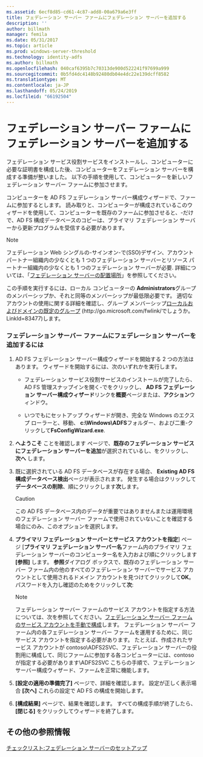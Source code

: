 ```yaml
---
ms.assetid: 6ecf8d85-cd61-4c87-add8-00a679a6e3ff
title: フェデレーション サーバー ファームにフェデレーション サーバーを追加する
description: ''
author: billmath
manager: femila
ms.date: 05/31/2017
ms.topic: article
ms.prod: windows-server-threshold
ms.technology: identity-adfs
ms.author: billmath
ms.openlocfilehash: 040caf6395b7c70313de900d522241f97699a999
ms.sourcegitcommit: 0b5fd4dc4148b92480db04e4dc22e139dcff8582
ms.translationtype: MT
ms.contentlocale: ja-JP
ms.lasthandoff: 05/24/2019
ms.locfileid: "66192504"
---
```

# <a name="add-a-federation-server-to-a-federation-server-farm"></a>フェデレーション サーバー ファームにフェデレーション サーバーを追加する


フェデレーション サービス役割サービスをインストールし、コンピューターに必要な証明書を構成した後、コンピューターをフェデレーション サーバーを構成する準備が整いました。 以下の手順を使用して、コンピューターを新しいフェデレーション サーバー ファームに参加させます。  
  
コンピューターを AD FS フェデレーション サーバー構成ウィザードで、ファームに参加するとします。 読み取りと、コンピューターが構成されているこのウィザードを使用して、コンピューターを既存のファームに参加させると、\-だけで、AD FS 構成データベースのコピーは、プライマリ フェデレーション サーバーから更新プログラムを受信する必要があります。  
  
> [!NOTE]  
> フェデレーション Web シングルの\-サインオン\-で\(SSO\)デザイン、アカウント パートナー組織内の少なくとも 1 つのフェデレーション サーバーとリソース パートナー組織内の少なくとも 1 つのフェデレーション サーバーが必要. 詳細については、「[フェデレーション サーバーの配置場所](https://technet.microsoft.com/library/dd807127.aspx)」を参照してください。  
  
この手順を実行するには、ローカル コンピューターの **Administrators**グループのメンバーシップか、それと同等のメンバーシップが最低限必要です。  適切なアカウントの使用に関する詳細を確認し、グループ メンバーシップ[ローカルおよびドメインの既定のグループ](https://go.microsoft.com/fwlink/?LinkId=83477) \(http:\/\/go.microsoft.com\/fwlink\/でしょうか。LinkId\=83477\)します。   
  
### <a name="to-add-a-federation-server-to-a-federation-server-farm"></a>フェデレーション サーバー ファームにフェデレーション サーバーを追加するには  
  
1.  AD FS フェデレーション サーバー構成ウィザードを開始する 2 つの方法はあります。 ウィザードを開始するには、次のいずれかを実行します。  
  
    -   フェデレーション サービス役割サービスのインストールが完了したら、AD FS 管理スナップインを開く\-でをクリックし、 **AD FS フェデレーション サーバー構成ウィザード**リンクを**概要**ページまたは、**アクション**ウィンドウ。  
  
    -   いつでもにセットアップ ウィザードが開き、完全な Windows のエクスプ ローラーと、移動、 **c:\\Windows\\ADFS**フォルダー、および二重\-クリックして**FsConfigWizard.exe**.  
  
2.  **へようこそ** ことを確認します ページで、**既存のフェデレーション サービスにフェデレーション サーバーを追加**が選択されているし、をクリックし、 **次へ** します。  
  
3.  既に選択されている AD FS データベースが存在する場合、 **Existing AD FS 構成データベース検出**ページが表示されます。 発生する場合はクリックして**データベースの削除**、順にクリックします**次**します。  
  
    > [!CAUTION]  
    > この AD FS データベース内のデータが重要ではありませんまたは運用環境のフェデレーション サーバー ファームで使用されていないことを確認する場合にのみ、このオプションを選択します。  
  
4.  **プライマリ フェデレーション サーバーとサービス アカウントを指定**] ページ [**プライマリ フェデレーション サーバー名**ファーム内のプライマリ フェデレーション サーバーのコンピューター名を入力および順にクリックします **[参照]** します。 **参照**ダイアログ ボックスで、既存のフェデレーション サーバー ファーム内の他のすべてのフェデレーション サーバーでサービス アカウントとして使用されるドメイン アカウントを見つけてクリックして**OK**。 パスワードを入力し確認のためをクリックして**次**:  
  
    > [!NOTE]  
    > フェデレーション サーバー ファームのサービス アカウントを指定する方法については、次を参照してください。[フェデレーション サーバー ファームのサービス アカウントを手動で構成](Manually-Configure-a-Service-Account-for-a-Federation-Server-Farm.md)します。 フェデレーション サーバー ファーム内の各フェデレーション サーバー ファームを運用するために、同じサービス アカウントを指定する必要があります。 たとえば、作成されたサービス アカウントが contoso\\ADFS2SVC、フェデレーション サーバーの役割用に構成して、同じファームに参加する各コンピューターには、contoso が指定する必要があります\\ADFS2SVC こちらの手順で、フェデレーション サーバー構成ウィザード、ファームを正常に機能します。  
  
5.  **[設定の適用の準備完了]** ページで、詳細を確認します。 設定が正しく表示場合 **[次へ]** これらの設定で AD FS の構成を開始します。  
  
6.  **[構成結果]** ページで、結果を確認します。 すべての構成手順が終了したら、 **[閉じる]**  をクリックしてウィザードを終了します。  
  
## <a name="additional-references"></a>その他の参照情報  
[チェックリスト:フェデレーション サーバーのセットアップ](Checklist--Setting-Up-a-Federation-Server.md)  
  

